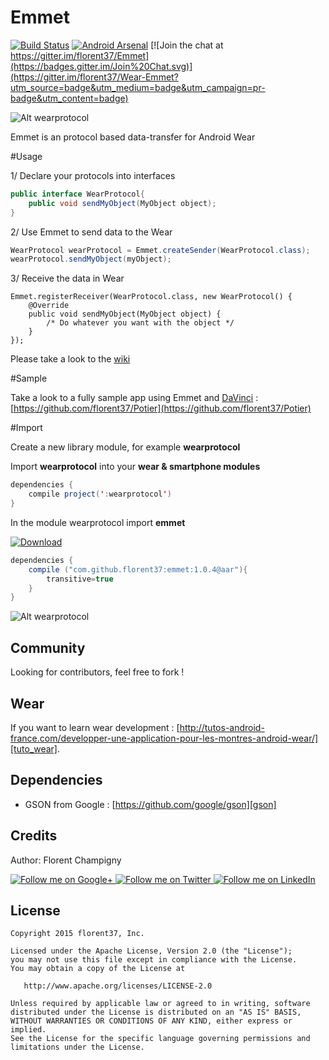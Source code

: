 Emmet
=======

[![Build Status](https://travis-ci.org/florent37/Wear-Emmet.svg)](https://travis-ci.org/florent37/Wear-Emmet)
[![Android Arsenal](https://img.shields.io/badge/Android%20Arsenal-Emmet-brightgreen.svg?style=flat)](http://android-arsenal.com/details/1/1741)
[![Join the chat at https://gitter.im/florent37/Emmet](https://badges.gitter.im/Join%20Chat.svg)](https://gitter.im/florent37/Wear-Emmet?utm_source=badge&utm_medium=badge&utm_campaign=pr-badge&utm_content=badge)


![Alt wearprotocol](https://raw.githubusercontent.com/florent37/Emmet/master/mobile/src/main/res/drawable/emmet_small.png)

Emmet is an protocol based data-transfer for Android Wear

#Usage

1/ Declare your protocols into interfaces
```java
public interface WearProtocol{
    public void sendMyObject(MyObject object);
}
```

2/ Use Emmet to send data to the Wear
```java
WearProtocol wearProtocol = Emmet.createSender(WearProtocol.class);
wearProtocol.sendMyObject(myObject);
```

3/ Receive the data in Wear
```
Emmet.registerReceiver(WearProtocol.class, new WearProtocol() {
    @Override
    public void sendMyObject(MyObject object) {
        /* Do whatever you want with the object */
    }
});
```

Please take a look to the [wiki](https://github.com/florent37/Wear-Emmet/wiki)

#Sample

Take a look to a fully sample app using Emmet and [DaVinci](https://github.com/florent37/DaVinci) : [https://github.com/florent37/Potier](https://github.com/florent37/Potier)

#Import

Create a new library module, for example **wearprotocol**

Import **wearprotocol** into your **wear & smartphone modules**

```java
dependencies {
    compile project(':wearprotocol')
}
```

In the module wearprotocol import **emmet**

[![Download](https://api.bintray.com/packages/florent37/maven/Emmet/images/download.svg)](https://bintray.com/florent37/maven/Emmet/_latestVersion)
```java
dependencies {
    compile ("com.github.florent37:emmet:1.0.4@aar"){
        transitive=true
    }
}
```

![Alt wearprotocol](https://raw.githubusercontent.com/florent37/Emmet/master/mobile/src/main/res/drawable/module_protocol_small.png)


Community
--------

Looking for contributors, feel free to fork !

Wear
--------

If you want to learn wear development : [http://tutos-android-france.com/developper-une-application-pour-les-montres-android-wear/][tuto_wear].

Dependencies
--------

- GSON from Google : [https://github.com/google/gson][gson]

Credits
-------

Author: Florent Champigny

<a href="https://plus.google.com/+florentchampigny">
  <img alt="Follow me on Google+"
       src="https://raw.githubusercontent.com/florent37/DaVinci/master/mobile/src/main/res/drawable-hdpi/gplus.png" />
</a>
<a href="https://twitter.com/florent_champ">
  <img alt="Follow me on Twitter"
       src="https://raw.githubusercontent.com/florent37/DaVinci/master/mobile/src/main/res/drawable-hdpi/twitter.png" />
</a>
<a href="https://www.linkedin.com/profile/view?id=297860624">
  <img alt="Follow me on LinkedIn"
       src="https://raw.githubusercontent.com/florent37/DaVinci/master/mobile/src/main/res/drawable-hdpi/linkedin.png" />
</a>

License
--------

    Copyright 2015 florent37, Inc.

    Licensed under the Apache License, Version 2.0 (the "License");
    you may not use this file except in compliance with the License.
    You may obtain a copy of the License at

       http://www.apache.org/licenses/LICENSE-2.0

    Unless required by applicable law or agreed to in writing, software
    distributed under the License is distributed on an "AS IS" BASIS,
    WITHOUT WARRANTIES OR CONDITIONS OF ANY KIND, either express or implied.
    See the License for the specific language governing permissions and
    limitations under the License.


[snap]: https://oss.sonatype.org/content/repositories/snapshots/
[tuto_wear]: http://tutos-android-france.com/developper-une-application-pour-les-montres-android-wear/
[gson]: https://github.com/google/gson
